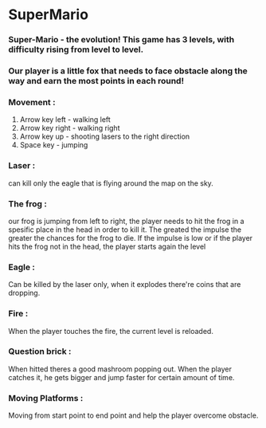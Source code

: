 # SuperMario
### Super-Mario - the evolution! This game has 3 levels, with difficulty rising from level to level.
### Our player is a little fox that needs to face obstacle along the way and earn the most points in each round!
### Movement : 
1. Arrow key left - walking left
2. Arrow key right - walking right
3. Arrow key up - shooting lasers to the right direction
4. Space key - jumping
 ### Laser :
can kill only the eagle that is flying around the map on the sky.
### The frog :
our frog is jumping from left to right, the player needs to hit the frog in a spesific place in the head in order to kill it. The greated the impulse the greater the chances for the frog to die. If the impulse is low or if the player hits the frog not in the head, the player starts again the level
### Eagle : 
Can be killed by the laser only, when it explodes there're coins that are dropping.
### Fire : 
When the player touches the fire, the current level is reloaded.
### Question brick :
When hitted theres a good mashroom popping out. When the player catches it, he gets bigger and jump faster for certain amount of time.
### Moving Platforms : 
Moving from start point to end point and help the player overcome obstacle.
